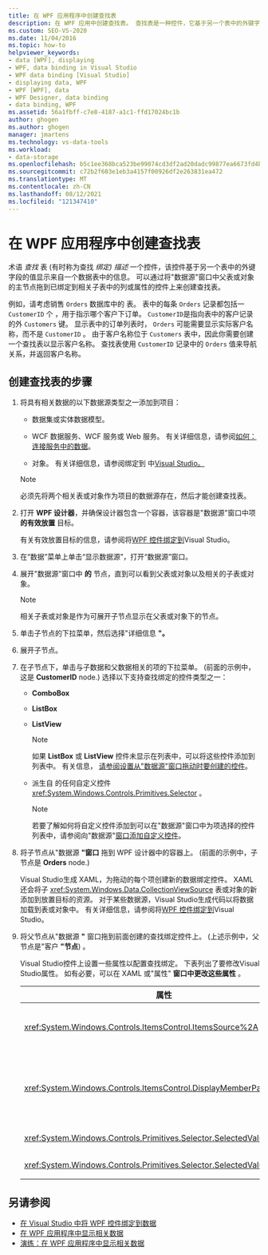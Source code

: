 ```yaml
---
title: 在 WPF 应用程序中创建查找表
description: 在 WPF 应用中创建查找表。 查找表是一种控件，它基于另一个表中的外键字段值显示数据表中的信息。
ms.custom: SEO-VS-2020
ms.date: 11/04/2016
ms.topic: how-to
helpviewer_keywords:
- data [WPF], displaying
- WPF, data binding in Visual Studio
- WPF data binding [Visual Studio]
- displaying data, WPF
- WPF [WPF], data
- WPF Designer, data binding
- data binding, WPF
ms.assetid: 56a1fbff-c7e8-4187-a1c1-ffd17024bc1b
author: ghogen
ms.author: ghogen
manager: jmartens
ms.technology: vs-data-tools
ms.workload:
- data-storage
ms.openlocfilehash: b5c1ee368bca523be99074cd3df2ad20dadc99877ea6673fd4bba45ec961f99f
ms.sourcegitcommit: c72b2f603e1eb3a4157f00926df2e263831ea472
ms.translationtype: MT
ms.contentlocale: zh-CN
ms.lasthandoff: 08/12/2021
ms.locfileid: "121347410"
---
```

# <a name="create-lookup-tables-in-wpf-applications"></a>在 WPF 应用程序中创建查找表

术语 *查找* 表 (有时称为查找 *绑定) 描述* 一个控件，该控件基于另一个表中的外键字段的值显示来自一个数据表中的信息。 可以通过将"数据源"窗口中父表或对象的主节点拖到已绑定到相关子表中的列或属性的控件上来创建查找表。

例如，请考虑销售 `Orders` 数据库中的 表。 表中的每条 `Orders` 记录都包括一 `CustomerID` 个 ，用于指示哪个客户下订单。 `CustomerID`是指向表中的客户记录的外 `Customers` 键。 显示表中的订单列表时， `Orders` 可能需要显示实际客户名称，而不是 `CustomerID` 。 由于客户名称位于 `Customers` 表中，因此你需要创建一个查找表以显示客户名称。 查找表使用 `CustomerID` 记录中的 `Orders` 值来导航关系，并返回客户名称。

## <a name="to-create-a-lookup-table"></a>创建查找表的步骤

1. 将具有相关数据的以下数据源类型之一添加到项目：

    - 数据集或实体数据模型。

    - WCF 数据服务、WCF 服务或 Web 服务。 有关详细信息，请参阅[如何：连接服务中的数据](../data-tools/how-to-connect-to-data-in-a-service.md)。

    - 对象。 有关详细信息，请参阅绑定到 中[Visual Studio。](bind-objects-in-visual-studio.md)

    > [!NOTE]
    > 必须先将两个相关表或对象作为项目的数据源存在，然后才能创建查找表。

2. 打开 **WPF 设计器**，并确保设计器包含一个容器，该容器是"数据源"窗口中项 **的有效放置** 目标。

     有关有效放置目标的信息，请参阅将[WPF 控件绑定到](../data-tools/bind-wpf-controls-to-data-in-visual-studio.md)Visual Studio。

3. 在“数据”菜单上单击“显示数据源”，打开“数据源”窗口。

4. 展开"数据源"窗口中 **的** 节点，直到可以看到父表或对象以及相关的子表或对象。

    > [!NOTE]
    > 相关子表或对象是作为可展开子节点显示在父表或对象下的节点。

5. 单击子节点的下拉菜单，然后选择"详细信息 **"。**

6. 展开子节点。

7. 在子节点下，单击与子数据和父数据相关的项的下拉菜单。  (前面的示例中，这是 **CustomerID** node.) 选择以下支持查找绑定的控件类型之一：

    - **ComboBox**

    - **ListBox**

    - **ListView**

        > [!NOTE]
        > 如果 **ListBox** 或 **ListView** 控件未显示在列表中，可以将这些控件添加到列表中。 有关信息， [请参阅设置从"数据源"窗口拖动时要创建的控件](../data-tools/set-the-control-to-be-created-when-dragging-from-the-data-sources-window.md)。

    - 派生自 的任何自定义控件 <xref:System.Windows.Controls.Primitives.Selector> 。

        > [!NOTE]
        > 若要了解如何将自定义控件添加到可以在"数据源"窗口中为项选择的控件列表中，请参阅向"数据源"[窗口添加自定义控件](../data-tools/add-custom-controls-to-the-data-sources-window.md)。

8. 将子节点从"数据源 **"窗口** 拖到 WPF 设计器中的容器上。  (前面的示例中，子节点是 **Orders** node.) 

     Visual Studio生成 XAML，为拖动的每个项创建新的数据绑定控件。 XAML 还会将子 <xref:System.Windows.Data.CollectionViewSource> 表或对象的新 添加到放置目标的资源。 对于某些数据源，Visual Studio生成代码以将数据加载到表或对象中。 有关详细信息，请参阅将[WPF 控件绑定到](../data-tools/bind-wpf-controls-to-data-in-visual-studio.md)Visual Studio。

9. 将父节点从"数据源 **"** 窗口拖到前面创建的查找绑定控件上。  (上述示例中，父节点是"客户 **"节点**) 。

     Visual Studio控件上设置一些属性以配置查找绑定。 下表列出了要修改Visual Studio属性。 如有必要，可以在 XAML 或"属性" **窗口中更改这些属性** 。

    |属性|设置说明|
    |--------------| - |
    |<xref:System.Windows.Controls.ItemsControl.ItemsSource%2A>|此属性指定用于获取控件中显示的数据的集合或绑定。 Visual Studio将此属性设置 <xref:System.Windows.Data.CollectionViewSource> 为拖动到控件的父数据的 。|
    |<xref:System.Windows.Controls.ItemsControl.DisplayMemberPath%2A>|此属性指定控件中显示的数据项的路径。 Visual Studio将此属性设置到父数据中具有字符串数据类型的主键之后的第一列或属性。<br /><br /> 如果要在父数据中显示其他列或属性，请将此属性更改为其他属性的路径。|
    |<xref:System.Windows.Controls.Primitives.Selector.SelectedValue%2A>|Visual Studio将此属性绑定到拖动到设计器的子数据的列或属性。 这是父数据的外键。|
    |<xref:System.Windows.Controls.Primitives.Selector.SelectedValuePath%2A>|Visual Studio将此属性设置到作为父数据的外键的子数据的列或属性的路径。|

## <a name="see-also"></a>另请参阅

- [在 Visual Studio 中将 WPF 控件绑定到数据](../data-tools/bind-wpf-controls-to-data-in-visual-studio.md)
- [在 WPF 应用程序中显示相关数据](../data-tools/display-related-data-in-wpf-applications.md)
- [演练：在 WPF 应用程序中显示相关数据](../data-tools/display-related-data-in-wpf-applications.md)
